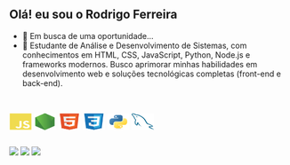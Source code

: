 ## Olá! eu sou o Rodrigo Ferreira

- 🔭 Em busca de uma oportunidade...
- 🌱 Estudante de Análise e Desenvolvimento de Sistemas, com conhecimentos em HTML, CSS, JavaScript, Python, Node.js e frameworks modernos. Busco aprimorar minhas habilidades em desenvolvimento web e soluções tecnológicas completas (front-end e back-end).

##




##


<div style="display: inline_block"><br>
  <img align="center" alt="Rodr-Js" height="30" width="40" src="https://raw.githubusercontent.com/devicons/devicon/master/icons/javascript/javascript-plain.svg">
  <img align="center" alt="Rodr-Node" height="30" width="40" src="https://raw.githubusercontent.com/devicons/devicon/master/icons/nodejs/nodejs-original.svg">
  <img align="center" alt="Rodr-HTML" height="30" width="40" src="https://raw.githubusercontent.com/devicons/devicon/master/icons/html5/html5-original.svg">
  <img align="center" alt="Rodr-CSS" height="30" width="40" src="https://raw.githubusercontent.com/devicons/devicon/master/icons/css3/css3-original.svg">
  <img align="center" alt="Rodr-Python" height="30" width="40" src="https://raw.githubusercontent.com/devicons/devicon/master/icons/python/python-original.svg">
  <img align="center" alt="Rodr-MYSQL" height="30" width="40" src="https://raw.githubusercontent.com/devicons/devicon/master/icons/mysql/mysql-original.svg">
</div>

##

<div> 
 <a href="https://discord.gg/RpcrM2Vj" target="_blank"><img src="https://img.shields.io/badge/Discord-7289DA?style=for-the-badge&logo=discord&logoColor=white" target="_blank"></a> 
  <a href = "rodrigodigo11032005@gmail.com"><img src="https://img.shields.io/badge/-Gmail-%23333?style=for-the-badge&logo=gmail&logoColor=white" target="_blank"></a>
  <a href="www.linkedin.com/in/rodrigo-ferreira-1757562b6" target="_blank"><img src="https://img.shields.io/badge/-LinkedIn-%230077B5?style=for-the-badge&logo=linkedin&logoColor=white" 
   target="_blank"></a> 
  
</div>

